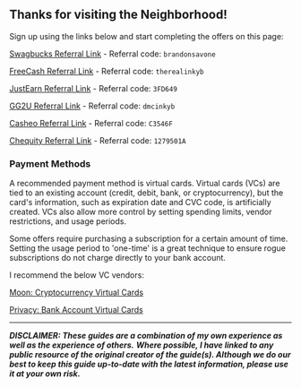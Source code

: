 ## Thanks for visiting the Neighborhood! 

Sign up using the links below and start completing the offers on this page:

[Swagbucks Referral Link](https://www.swagbucks.com/profile/brandonsavone) - Referral code: `brandonsavone`

[FreeCash Referral Link](https://freecash.com/r/therealinkyb) - Referral code: `therealinkyb`

[JustEarn Referral Link](https://justearn.gg/3FD649) - Referral code: `3FD649`

[GG2U Referral Link](https://premium.gg2u.org?referrer=dmcinkyb) - Referral code: `dmcinkyb`

[Casheo Referral Link](https://casheo.co/C3546F) - Referral code: `C3546F`

[Chequity Referral Link](https://chequity.io/ref/1279501A) - Referral code: `1279501A`


### Payment Methods
A recommended payment method is virtual cards. Virtual cards (VCs) are tied to an existing account (credit, debit, bank, or cryptocurrency), but the card's information, such as expiration date and CVC code, is artificially created. VCs also allow more control by setting spending limits, vendor restrictions, and usage periods. 

Some offers require purchasing a subscription for a certain amount of time. Setting the usage period to 'one-time' is a great technique to ensure rogue subscriptions do not charge directly to your bank account. 

I recommend the below VC vendors:

[Moon: Cryptocurrency Virtual Cards](https://paywithmoon.com)

[Privacy: Bank Account Virtual Cards](https://privacy.com)

---------------

***DISCLAIMER: These guides are a combination of my own experience as well as the experience of others.***
***Where possible, I have linked to any public resource of the original creator of the guide(s). Although we do
our best to keep this guide up-to-date with the latest information, please use it at your own risk.***

